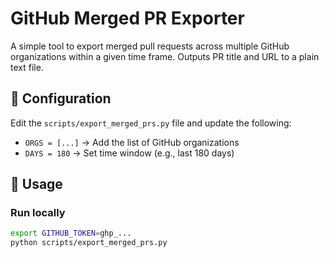 # GitHub Merged PR Exporter

A simple tool to export merged pull requests across multiple GitHub organizations within a given time frame. Outputs PR title and URL to a plain text file.

## 🔧 Configuration

Edit the `scripts/export_merged_prs.py` file and update the following:

- `ORGS = [...]` → Add the list of GitHub organizations
- `DAYS = 180` → Set time window (e.g., last 180 days)

## 🚀 Usage

### Run locally

```bash
export GITHUB_TOKEN=ghp_...
python scripts/export_merged_prs.py
